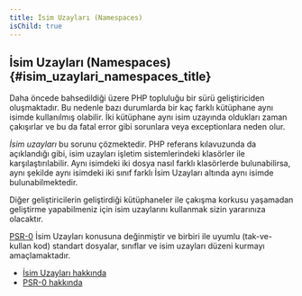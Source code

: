 ```yaml
---
title: İsim Uzayları (Namespaces)
isChild: true
---
```


## İsim Uzayları (Namespaces) {#isim_uzaylari_namespaces_title}

Daha öncede bahsedildiği üzere PHP topluluğu bir sürü geliştiriciden oluşmaktadır. Bu nedenle bazı durumlarda bir kaç farklı kütüphane aynı isimde kullanılmış olabilir. İki kütüphane aynı isim uzayında oldukları zaman çakışırlar ve bu da fatal error gibi sorunlara veya exceptionlara neden olur.

_İsim uzayları_ bu sorunu çözmektedir. PHP referans kılavuzunda da açıklandığı gibi, isim uzayları işletim sistemlerindeki klasörler ile karşılaştırılabilir. Aynı isimdeki iki dosya nasıl farklı klasörlerde bulunabilirsa, aynı şekilde aynı isimdeki iki sınıf farklı İsim Uzayları altında aynı isimde bulunabilmektedir.

Diğer geliştiricilerin geliştirdiği kütüphaneler ile çakışma korkusu yaşamadan geliştirme yapabilmeniz için isim uzaylarını kullanmak sizin yararınıza olacaktır.

[PSR-0][psr0] İsim Uzayları konusuna değinmiştir ve birbiri ile uyumlu (tak-ve-kullan kod) standart dosyalar, sınıflar ve isim uzayları düzeni kurmayı amaçlamaktadır.

* [İsim Uzayları hakkında][namespaces]
* [PSR-0 hakkında][psr0]

[namespaces]: http://php.net/manual/tr/language.namespaces.php
[psr0]: https://github.com/php-fig/fig-standards/blob/master/accepted/PSR-0.md
